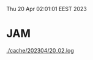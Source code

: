 Thu 20 Apr 02:01:01 EEST 2023
# JAM
<a href='./cache/202304/20_02.log'>./cache/202304/20_02.log</a>
